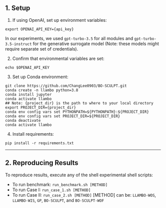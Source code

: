 ## 1. Setup

1. If using OpenAI, set up environment variables:

```
export OPENAI_API_KEY={api_key}
```
In our experiments, we used ```gpt-turbo-3.5``` for all modules and ```gpt-turbo-3.5-instruct``` for the generative surrogate model (Note: these models might require separate set of credentials).

2. Confirm that environmental variables are set:
```
echo $OPENAI_API_KEY
```

3. Set up Conda environment:
```
git clone https://github.com/ChangLee0903/BO-SCULPT.git
conda create -n llambo python=3.8
conda install jupyter
conda activate llambo
## Note: {project_dir} is the path to where to your local directory
export PROJECT_DIR={project_dir}
conda env config vars set PYTHONPATH=${PYTHONPATH}:${PROJECT_DIR}
conda env config vars set PROJECT_DIR=${PROJECT_DIR}
conda deactivate
conda activate llambo
```

4. Install requirements:
```
pip install -r requirements.txt
```

---

## 2. Reproducing Results

To reproduce results, execute any of the shell experimental shell scripts:
- To run benchmark: ```run_benchmark.sh [METHOD]```
- To run Case I: ```run_case_1.sh [METHOD]```
- To run Case II: ```run_case_2.sh [METHOD]```
[METHOD] can be: ```LLAMBO-WOS```, ```LLAMBO-WIS```, ```GP```, ```BO-SCULPT```, and ```BO-SCULPT-WOF```